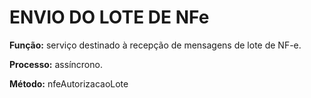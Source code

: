 # ENVIO DO LOTE DE NFe

**Função:** serviço destinado à recepção de mensagens de lote de NF-e.

**Processo:** assíncrono.

**Método:** nfeAutorizacaoLote


